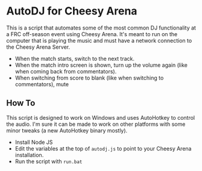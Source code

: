 # AutoDJ for Cheesy Arena
This is a script that automates some of the most common DJ functionality at a FRC off-season event using Cheesy Arena. It's meant to run on the computer that is playing the music and must have a network connection to the Cheesy Arena Server.
- When the match starts, switch to the next track.
- When the match intro screen is shown, turn up the volume again (like when coming back from commentators).
- When switching from score to blank (like when switching to commentators), mute

## How To
This script is designed to work on Windows and uses AutoHotkey to control the audio. I'm sure it can be made to work on other platforms with some minor tweaks (a new AutoHotkey binary mostly).
- Install Node JS
- Edit the variables at the top of `autodj.js` to point to your Cheesy Arena installation.
- Run the script with `run.bat`